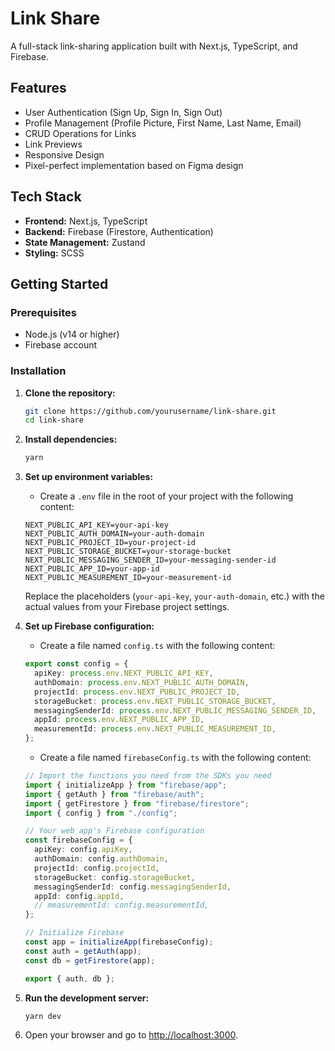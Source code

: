 # Link Share

A full-stack link-sharing application built with Next.js, TypeScript, and Firebase.

## Features

- User Authentication (Sign Up, Sign In, Sign Out)
- Profile Management (Profile Picture, First Name, Last Name, Email)
- CRUD Operations for Links
- Link Previews
- Responsive Design
- Pixel-perfect implementation based on Figma design

## Tech Stack

- **Frontend:** Next.js, TypeScript
- **Backend:** Firebase (Firestore, Authentication)
- **State Management:** Zustand
- **Styling:** SCSS

## Getting Started

### Prerequisites

- Node.js (v14 or higher)
- Firebase account

### Installation

1. **Clone the repository:**

    ```bash
    git clone https://github.com/yourusername/link-share.git
    cd link-share
    ```

2. **Install dependencies:**

    ```bash
    yarn
    ```

3. **Set up environment variables:**

    - Create a `.env` file in the root of your project with the following content:

    ```env
    NEXT_PUBLIC_API_KEY=your-api-key
    NEXT_PUBLIC_AUTH_DOMAIN=your-auth-domain
    NEXT_PUBLIC_PROJECT_ID=your-project-id
    NEXT_PUBLIC_STORAGE_BUCKET=your-storage-bucket
    NEXT_PUBLIC_MESSAGING_SENDER_ID=your-messaging-sender-id
    NEXT_PUBLIC_APP_ID=your-app-id
    NEXT_PUBLIC_MEASUREMENT_ID=your-measurement-id
    ```

    Replace the placeholders (`your-api-key`, `your-auth-domain`, etc.) with the actual values from your Firebase project settings.

4. **Set up Firebase configuration:**

    - Create a file named `config.ts` with the following content:

    ```typescript
    export const config = {
      apiKey: process.env.NEXT_PUBLIC_API_KEY,
      authDomain: process.env.NEXT_PUBLIC_AUTH_DOMAIN,
      projectId: process.env.NEXT_PUBLIC_PROJECT_ID,
      storageBucket: process.env.NEXT_PUBLIC_STORAGE_BUCKET,
      messagingSenderId: process.env.NEXT_PUBLIC_MESSAGING_SENDER_ID,
      appId: process.env.NEXT_PUBLIC_APP_ID,
      measurementId: process.env.NEXT_PUBLIC_MEASUREMENT_ID,
    };
    ```

    - Create a file named `firebaseConfig.ts` with the following content:

    ```typescript
    // Import the functions you need from the SDKs you need
    import { initializeApp } from "firebase/app";
    import { getAuth } from "firebase/auth";
    import { getFirestore } from "firebase/firestore";
    import { config } from "./config";

    // Your web app's Firebase configuration
    const firebaseConfig = {
      apiKey: config.apiKey,
      authDomain: config.authDomain,
      projectId: config.projectId,
      storageBucket: config.storageBucket,
      messagingSenderId: config.messagingSenderId,
      appId: config.appId,
      // measurementId: config.measurementId,
    };

    // Initialize Firebase
    const app = initializeApp(firebaseConfig);
    const auth = getAuth(app);
    const db = getFirestore(app);

    export { auth, db };
    ```

5. **Run the development server:**

    ```bash
    yarn dev
    ```

6. Open your browser and go to [http://localhost:3000](http://localhost:3000).


